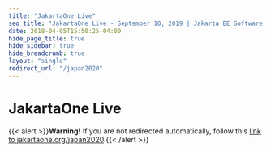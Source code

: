 ```yaml
---
title: "JakartaOne Live"
seo_title: "JakartaOne Live - September 10, 2019 | Jakarta EE Software | Cloud Native"
date: 2018-04-05T15:50:25-04:00
hide_page_title: true
hide_sidebar: true
hide_breadcrumb: true
layout: "single"
redirect_url: "/japan2020"
---
```


# JakartaOne Live  

{{< alert >}}**Warning!** If you are not redirected automatically, follow this [link to jakartaone.org/japan2020](/japan2020).{{< /alert >}}